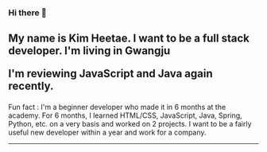 ### Hi there 👋
   
<h2>
  My name is Kim Heetae. I want to be a full stack developer. I'm living in Gwangju

  I'm reviewing JavaScript and Java again recently.
</h2>
    
<p>
Fun fact :  I'm a beginner developer who made it in 6 months at the academy. 
            For 6 months, I learned HTML/CSS, JavaScript, Java, Spring, Python, etc. on a very basis and worked on 2 projects.
                    I want to be a fairly useful new developer within a year and work for a company.
    </p>
    <hr>
